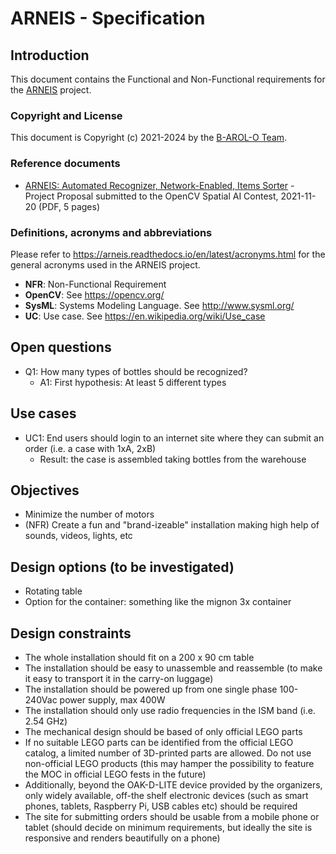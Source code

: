 # ARNEIS - Specification

## Introduction

This document contains the Functional and Non-Functional requirements for the [ARNEIS](https://github.com/B-AROL-O/ARNEIS) project.

### Copyright and License

This document is Copyright (c) 2021-2024 by the [B-AROL-O Team](https://github.com/B-AROL-O).

### Reference documents

* [ARNEIS: Automated Recognizer, Network-Enabled, Items Sorter](https://github.com/B-AROL-O/ARNEIS) - Project Proposal submitted to the OpenCV Spatial AI Contest, 2021-11-20 (PDF, 5 pages)

### Definitions, acronyms and abbreviations

Please refer to <https://arneis.readthedocs.io/en/latest/acronyms.html> for the general acronyms used in the ARNEIS project.

* **NFR**: Non-Functional Requirement
* **OpenCV**: See <https://opencv.org/>
* **SysML**: Systems Modeling Language. See <http://www.sysml.org/>
* **UC**: Use case. See <https://en.wikipedia.org/wiki/Use_case>

## Open questions

* Q1: How many types of bottles should be recognized?
  - A1: First hypothesis: At least 5 different types

## Use cases

* UC1: End users should login to an internet site where they can submit an order (i.e. a case with 1xA, 2xB)
  - Result: the case is assembled taking bottles from the warehouse

## Objectives
- Minimize the number of motors
- (NFR) Create a fun and "brand-izeable" installation making high help of sounds, videos, lights, etc

## Design options (to be investigated)
- Rotating table
- Option for the container: something like the mignon 3x container

## Design constraints

* The whole installation should fit on a 200 x 90 cm table
* The installation should be easy to unassemble and reassemble (to make it easy to transport it in the carry-on luggage)
* The installation should be powered up from one single phase 100-240Vac power supply, max 400W
* The installation should only use radio frequencies in the ISM band (i.e. 2.54 GHz)
* The mechanical design should be based of only official LEGO parts
* If no suitable LEGO parts can be identified from the official LEGO catalog, a limited number of 3D-printed parts are allowed. Do not use non-official LEGO products (this may hamper the possibility to feature the MOC in official LEGO fests in the future)
* Additionally, beyond the OAK-D-LITE device provided by the organizers, only widely available, off-the shelf electronic devices (such as smart phones, tablets, Raspberry Pi, USB cables etc) should be required
* The site for submitting orders should be usable from a mobile phone or tablet (should decide on minimum requirements, but ideally the site is responsive and renders beautifully on a phone)

<!-- EOF -->
